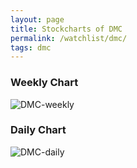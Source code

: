 ```yaml
---
layout: page
title: Stockcharts of DMC
permalink: /watchlist/dmc/
tags: dmc
---
```


### Weekly Chart
![DMC-weekly](http://www.marketwatch.com/kaavio.Webhost/charts/big.chart?nosettings=1&symb=DMC&uf=0&type=4&size=3&sid=10332657&style=1013&freq=2&time=12&ma=5&maval=50,200&lf=4&lf2=0&lf3=0&height=510&width=720&mocktick=1)

### Daily Chart
![DMC-daily](http://www.marketwatch.com/kaavio.Webhost/charts/big.chart?nosettings=1&symb=DMC&uf=7168&type=4&size=3&sid=10332657&style=1013&freq=1&time=8&ma=6&maval=20,50,200&lf=4&lf2=0&lf3=0&height=510&width=720&mocktick=1)
